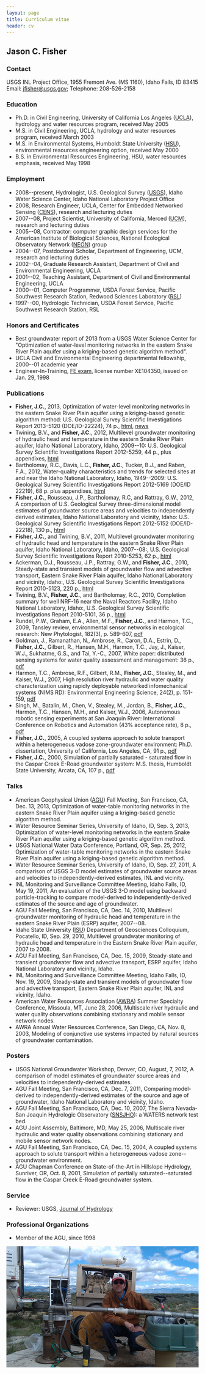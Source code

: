 ```yaml
---
layout: page
title: Curriculum vitae
header: cv
---
```


## Jason C. Fisher

### Contact

USGS INL Project Office, 1955 Fremont Ave. (MS 1160), Idaho Falls, ID 83415
Email: jfisher@usgs.gov; Telephone: 208-526-2158

### Education

- Ph.D. in Civil Engineering,
  University of California Los Angeles ([UCLA](http://www.cee.ucla.edu/)),
  hydrology and water resources program, received May 2005
- M.S. in Civil Engineering, UCLA, hydrology and water
  resources program, received March 2003
- M.S. in Environmental Systems, Humboldt State University
  ([HSU](http://www.humboldt.edu/engineering/)), environmental resources
  engineering option, received May 2000
- B.S. in Environmental Resources Engineering, HSU,
  water resources emphasis, received May 1998

### Employment

- 2008--present, Hydrologist, U.S. Geological Survey
  ([USGS](http://id.water.usgs.gov/projects/INL/)),
  Idaho Water Science Center, Idaho National Laboratory Project Office
- 2008, Research Engineer, UCLA, Center for Embedded Networked Sensing
  ([CENS](http://research.cens.ucla.edu/)), research and lecturing duties
- 2007--08, Project Scientist, University of California, Merced
  ([UCM](https://eng.ucmerced.edu/soe/)), research and lecturing duties
- 2005--08, Contractor: computer graphic design services for the American
  Institute of Biological Sciences, National Ecological Observatory Network
  ([NEON](http://www.neoninc.org/)) group
- 2004--07, Postdoctoral Scholar, Department of Engineering, UCM, research
  and lecturing duties
- 2002--04, Graduate Research Assistant, Department of Civil and
  Environmental Engineering, UCLA
- 2001--02, Teaching Assistant, Department of Civil and Environmental
  Engineering, UCLA
- 2000--01, Computer Programmer, USDA Forest Service, Pacific Southwest
  Research Station, Redwood Sciences Laboratory
  ([RSL](http://www.fs.fed.us/psw/))
- 1997--00, Hydrologic Technician, USDA Forest Service, Pacific Southwest
  Research Station, RSL

### Honors and Certificates

- Best groundwater report of 2013 from a USGS Water Science Center for
  "Optimization of water-level monitoring networks in the eastern Snake River
  Plain aquifer using a kriging-based genetic algorithm method".
- UCLA Civil and Environmental Engineering departmental fellowship,
  2000--01 academic year
- Engineer-In-Training, [FE exam](http://www.ncees.org/Exams/FE_exam.php),
  license number XE104350, issued on Jan. 29, 1998

### Publications

- **Fisher, J.C.**, 2013, Optimization of water-level monitoring networks in the
  eastern Snake River Plain aquifer using a kriging-based genetic algorithm
  method: U.S. Geological Survey Scientific Investigations Report 2013-5120
  (DOE/ID-22224), 74 p.,
  [html](http://pubs.usgs.gov/sir/2013/5120/),
  [news](http://www.circleofblue.org/waternews/2013/world/moneyball-for-groundwater-monitoring-networks/)
- Twining, B.V., and **Fisher, J.C.**, 2012, Multilevel groundwater monitoring
  of hydraulic head and temperature in the eastern Snake River Plain aquifer,
  Idaho National Laboratory, Idaho, 2009--10: U.S. Geological Survey Scientific
  Investigations Report 2012-5259, 44 p., plus appendixes,
  [html](http://pubs.usgs.gov/sir/2012/5259/)
- Bartholomay, R.C., Davis, L.C., **Fisher, J.C.**, Tucker, B.J., and
  Raben, F.A., 2012, Water-quality characteristics and trends for selected
  sites at and near the Idaho National Laboratory, Idaho, 1949--2009:
  U.S. Geological Survey Scientific Investigations Report 2012-5169
  (DOE/ID 22219), 68 p. plus appendixes,
  [html](http://pubs.usgs.gov/sir/2012/5169/)
- **Fisher, J.C.**, Rousseau, J.P., Bartholomay, R.C, and Rattray, G.W., 2012,
  A comparison of U.S. Geological Survey three-dimensional model estimates of
  groundwater source areas and velocities to independently derived estimates,
  Idaho National Laboratory and vicinity, Idaho: U.S. Geological Survey
  Scientific Investigations Report 2012-5152 (DOE/ID-22218), 130 p.,
  [html](http://pubs.usgs.gov/sir/2012/5152/)
- **Fisher, J.C.**, and Twining, B.V., 2011, Multilevel groundwater monitoring of
  hydraulic head and temperature in the eastern Snake River Plain aquifer,
  Idaho National Laboratory, Idaho, 2007--08:, U.S. Geological Survey
  Scientific Investigations Report 2010-5253, 62 p.,
  [html](http://pubs.usgs.gov/sir/2010/5253/)
- Ackerman, D.J., Rousseau, J.P., Rattray, G.W., and **Fisher, J.C.**, 2010,
  Steady-state and transient models of groundwater flow and advective
  transport, Eastern Snake River Plain aquifer, Idaho National Laboratory and
  vicinity, Idaho:, U.S. Geological Survey Scientific Investigations Report
  2010-5123, 220 p., [html](http://pubs.usgs.gov/sir/2010/5123/)
- Twining, B.V., **Fisher, J.C.**, and Bartholomay, R.C., 2010, Completion summary
  for well NRF-16 near the Naval Reactors Facility, Idaho National Laboratory,
  Idaho:, U.S. Geological Survey Scientific Investigations Report 2010-5101,
  36 p., [html](http://pubs.usgs.gov/sir/2010/5101/)
- Rundel, P.W., Graham, E.A., Allen, M.F., **Fisher, J.C.**, and Harmon, T.C., 2009,
  Tansley review, environmental sensor networks in ecological research:
  New Phytologist, 182(3), p. 589-607,
  [pdf](/docs/New_Phytologist_Tansley_review_Rundel_et_al.pdf)
- Goldman, J., Ramanathan, N., Ambrose, R., Caron, D.A., Estrin, D., **Fisher, J.C.**,
  Gilbert, R., Hansen, M.H., Harmon, T.C., Jay, J., Kaiser, W.J., Sukhatme, G.S., and
  Tai, Y.-C., 2007, White paper: distributed sensing systems for water quality
  assessment and management: 36 p.,
  [pdf](/docs/White_Paper_Sensing_Goldman_et_al.pdf)
- Harmon, T.C., Ambrose, R.F., Gilbert, R.M., **Fisher, J.C.**, Stealey, M., and
  Kaiser, W.J., 2007, High resolution river hydraulic and water quality
  characterization using rapidly deployable networked infomechanical systems
  (NIMS RD): Environmental Engineering Science, 24(2), p. 151-159,
  [pdf](/docs/NIMS_RD_Harmon_et_al.pdf)
- Singh, M., Batalin, M., Chen, V., Stealey, M., Jordan, B., **Fisher, J.C.**,
  Harmon, T.C., Hansen, M.H., and Kaiser, W.J., 2006, Autonomous robotic sensing
  experiments at San Joaquin River: International Conference on Robotics and
  Automation (43% acceptance rate), 8 p.,
  [pdf](/docs/Robotic_Sensing_Singh_et_al.pdf)
- **Fisher, J.C.**, 2005, A coupled systems approach to solute transport within a
  heterogeneous vadose zone-groundwater environment: Ph.D. dissertation,
  University of California, Los Angeles, CA, 91 p.,
  [pdf](/docs/PhD_Dissertation_Fisher.pdf)
- **Fisher, J.C.**, 2000, Simulation of partially saturated - saturated flow in
  the Caspar Creek E-Road groundwater system: M.S. thesis, Humboldt State
  University, Arcata, CA, 107 p., [pdf](/docs/MS_Thesis_Fisher.pdf)

### Talks

- American Geophysical Union ([AGU](http://www.agu.org/))
  Fall Meeting, San Francisco, CA, Dec. 13, 2013,
  Optimization of water-table monitoring networks in the eastern Snake River
  Plain aquifer using a kriging-based genetic algorithm method.
- Water Resource Seminar Series, University of Idaho, ID, Sep. 3, 2013,
  Optimization of water-level monitoring networks in the
  eastern Snake River Plain aquifer using a kriging-based genetic algorithm
  method.
- USGS National Water Data Conference, Portland, OR, Sep. 25, 2012,
  Optimization of water-table monitoring networks in the eastern Snake River
  Plain aquifer using a kriging-based genetic algorithm method.
- Water Resource Seminar Series, University of Idaho, ID, Sep. 27, 2011,
  A comparison of USGS 3-D model estimates of groundwater source areas and
  velocities to independently-derived estimates, INL and vicinity.
- INL Monitoring and Surveillance Committee Meeting, Idaho Falls, ID, May 19,
  2011, An evaluation of the USGS 3-D model using backward particle-tracking
  to compare model-derived to independently-derived estimates of the source
  and age of groundwater.
- AGU Fall Meeting, San Francisco, CA, Dec. 14, 2010,
  Multilevel groundwater monitoring of hydraulic head and temperature in the
  eastern Snake River Plain (ESRP) aquifer, 2007--08.
- Idaho State University ([ISU](http://geology.isu.edu/)) Department of
  Geosciences Colloquium, Pocatello, ID, Sep. 29, 2010, Multilevel groundwater
  monitoring of hydraulic head and temperature in the Eastern Snake River Plain
  aquifer, 2007 to 2008.
- AGU Fall Meeting, San Francisco, CA, Dec. 15, 2009, Steady-state and transient
  groundwater flow and advective transport, ESRP aquifer,
  Idaho National Laboratory and vicinity, Idaho.
- INL Monitoring and Surveillance Committee Meeting, Idaho Falls, ID, Nov. 19,
  2009, Steady-state and transient models of groundwater flow and advective
  transport, Eastern Snake River Plain aquifer, INL and vicinity, Idaho.
- American Water Resources Association ([AWRA](http://www.awra.org/)) Summer
  Specialty Conference, Missoula, MT, June 28, 2006, Multiscale river hydraulic
  and water quality observations combining stationary and mobile sensor network
  nodes.
- AWRA Annual Water Resources Conference, San Diego, CA, Nov. 8, 2003, Modeling
  of conjunctive use systems impacted by natural sources of groundwater
  contamination.

### Posters

- USGS National Groundwater Workshop, Denver, CO, August, 7, 2012, A comparison
  of model estimates of groundwater source areas and velocities to
  independently-derived estimates.
- AGU Fall Meeting, San Francisco, CA, Dec. 7, 2011, Comparing model-derived to
  independently-derived estimates of the source and age of groundwater, Idaho
  National Laboratory and vicinity, Idaho.
- AGU Fall Meeting, San Francisco, CA, Dec. 10, 2007, The Sierra Nevada-San
  Joaquin Hydrologic Observatory ([SNSJHO](https://eng.ucmerced.edu/snsjho/)):
  a WATERS network test bed.
- AGU Joint Assembly, Baltimore, MD, May 25, 2006, Multiscale river hydraulic
  and water quality observations combining stationary and mobile sensor network
  nodes.
- AGU Fall Meeting, San Francisco, CA, Dec. 15, 2004, A coupled systems approach
  to solute transport within a heterogeneous vadose zone--groundwater environment.
- AGU Chapman Conference on State-of-the-Art in Hillslope Hydrology, Sunriver,
  OR, Oct. 8, 2001, Simulation of partially saturated--saturated flow in
  the Caspar Creek E-Road groundwater system.

### Service

- Reviewer: USGS,
  [Journal of Hydrology](http://www.journals.elsevier.com/journal-of-hydrology/)

### Professional Organizations

- Member of the AGU, since 1998

![center](/figs/cv.jpg)
